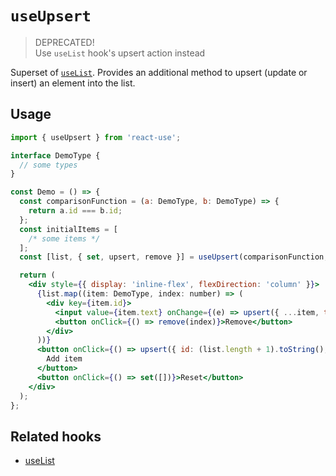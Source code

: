 # `useUpsert`

> DEPRECATED!  
> Use `useList` hook's upsert action instead

Superset of [`useList`](./useList.md). Provides an additional method to upsert (update or insert) an element into the list.

## Usage

```jsx
import { useUpsert } from 'react-use';

interface DemoType {
  // some types
}

const Demo = () => {
  const comparisonFunction = (a: DemoType, b: DemoType) => {
    return a.id === b.id;
  };
  const initialItems = [
    /* some items */
  ];
  const [list, { set, upsert, remove }] = useUpsert(comparisonFunction, initialItems);

  return (
    <div style={{ display: 'inline-flex', flexDirection: 'column' }}>
      {list.map((item: DemoType, index: number) => (
        <div key={item.id}>
          <input value={item.text} onChange={(e) => upsert({ ...item, text: e.target.value })} />
          <button onClick={() => remove(index)}>Remove</button>
        </div>
      ))}
      <button onClick={() => upsert({ id: (list.length + 1).toString(), text: '' })}>
        Add item
      </button>
      <button onClick={() => set([])}>Reset</button>
    </div>
  );
};
```

## Related hooks

- [useList](./useList.md)
